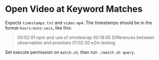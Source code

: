 # Open Video at Keyword Matches

Expects `timestamps.txt` and `video.mp4`.  The timestamps should be in the format `hours:mins:secs`, like this:
> 00:02:01 npm and use of shrinkwrap
> 00:18:05 Differences between observables and promises
> 01:02:30 e2m testing

Set execute permission on `match.sh`, then run `./match.sh query`.
